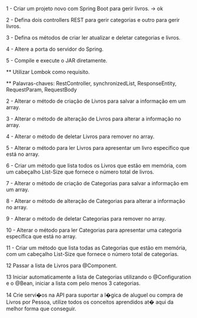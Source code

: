 1 - Criar um projeto novo com Spring Boot para gerir livros. -> ok

2 - Defina dois controllers REST para gerir categorias e outro para gerir livros.

3 - Defina os métodos de criar ler atualizar e deletar categorias e livros.

4 - Altere a porta do servidor do Spring.

5 - Compile e execute o JAR diretamente.

** Utilizar Lombok como requisito.

** Palavras-chaves: RestController, synchronizedList, ResponseEntity, RequestParam, RequestBody

2 - Alterar o método de criação de Livros para salvar a informação em um array.

3 - Alterar o método de alteração de Livros para alterar a informação no array.

4 - Alterar o método de deletar Livros para remover no array.

5 - Alterar o método para ler Livros para apresentar um livro específico que está no array.

6 - Criar um método que lista todos os Livros que estão em memória, com um cabeçalho List-Size que fornece o número total de livros.

7 - Alterar o método de criação de Categorias para salvar a informação em um array.

8 - Alterar o método de alteração de Categorias para alterar a informação no array.

9 - Alterar o método de deletar Categorias para remover no array.

10 - Alterar o método para ler Categorias para apresentar uma categoria específica que está no array.

11 - Criar um método que lista todas as Categorias que estão em memória, com um cabeçalho List-Size que fornece o número total de categorias.

12 Passar a lista de Livros para @Component.

13 Iniciar automaticamente a lista de Categorias utilizando o @Configuration e o @Bean, iniciar a lista com pelo menos 3 categorias.

14 Crie servi�os na API para suportar a l�gica de aluguel ou compra de Livros por Pessoa, utilize todos os conceitos aprendidos at� aqui da melhor forma que conseguir.